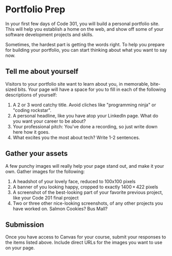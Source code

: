 # Portfolio Prep

In your first few days of Code 301, you will build a personal portfolio site. This will help you establish a home on the web, and show off some of your software development projects and skills. 

Sometimes, the hardest part is getting the words right. To help you prepare for building your portfolio, you can start thinking about what you want to say now. 

## Tell me about yourself

Visitors to your portfolio site want to learn about you, in memorable, bite-sized bits. Your page will have a space for you to fill in each of the following descriptions of yourself:

1. A 2 or 3 word catchy title. Avoid cliches like "programming ninja" or "coding rockstar".
1. A personal headline, like you have atop your LinkedIn page. What do you want your career to be about?
1. Your professional pitch: You've done a recording, so just write down here how it goes.
1. What excites you the most about tech? Write 1-2 sentences.

## Gather your assets

A few punchy images will really help your page stand out, and make it your own. Gather images for the following:

1. A headshot of your lovely face, reduced to 100x100 pixels
1. A banner of you looking happy, cropped to exactly 1400 × 422 pixels
1. A screenshot of the best-looking part of your favorite previous project, like your Code 201 final project
1. Two or three other nice-looking screenshots, of any other projects you have worked on. Salmon Cookies? Bus Mall? 

## Submission

Once you have access to Canvas for your course, submit your responses to the items listed above. Include direct URLs for the images you want to use on your page. 

